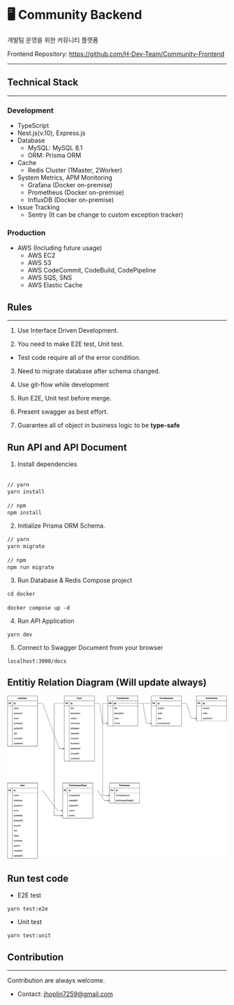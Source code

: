 # 🖥️ Community Backend

개발팀 운영을 위한 커뮤니티 플랫폼

Frontend Repository: https://github.com/H-Dev-Team/Community-Frontend

---

## Technical Stack

---

### Development

- TypeScript
- Nest.js(v.10), Express.js
- Database
  - MySQL: MySQL 8.1
  - ORM: Prisma ORM
- Cache
  - Redis Cluster (1Master, 2Worker)
- System Metrics, APM Monitoring
  - Grafana (Docker on-premise)
  - Prometheus (Docker on-premise)
  - InfluxDB (Docker on-premise)
- Issue Tracking
  - Sentry (It can be change to custom exception tracker)

### Production

- AWS (Including future usage)
  - AWS EC2
  - AWS S3
  - AWS CodeCommit, CodeBuild, CodePipeline
  - AWS SQS, SNS
  - AWS Elastic Cache

## Rules

---

1. Use Interface Driven Development.

2. You need to make E2E test, Unit test.

- Test code require all of the error condition.

3. Need to migrate database after schema changed.

4. Use git-flow while development

5. Run E2E, Unit test before merge.

6. Present swagger as best effort.

7. Guarantee all of object in business logic to be **type-safe**

## Run API and API Document

1. Install dependencies

```

// yarn
yarn install

// npm
npm install
```

2. Initialize Prisma ORM Schema.

```
// yarn
yarn migrate

// npm
npm run migrate
```

3. Run Database & Redis Compose project

```
cd docker

docker compose up -d
```

4. Run API Application

```
yarn dev
```

5. Connect to Swagger Document from your browser

```
localhost:3000/docs
```

## Entitiy Relation Diagram (Will update always)

![erd](./dsc-be-erd.png)

## Run test code

- E2E test

```
yarn test:e2e
```

- Unit test

```
yarn test:unit
```

## Contribution

---

Contribution are always welcome.

- Contact: jhoplin7259@gmail.com
